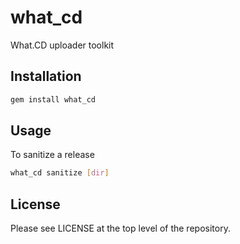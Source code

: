 # what_cd
What.CD uploader toolkit

## Installation
```bash
gem install what_cd
```

## Usage
To sanitize a release 
```bash
what_cd sanitize [dir]
```

## License

Please see LICENSE at the top level of the repository.
